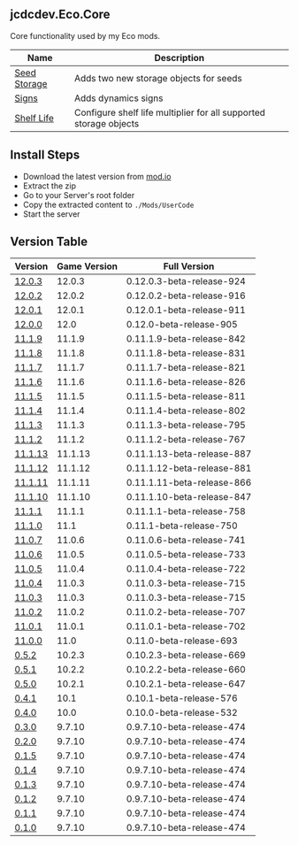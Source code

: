 ## jcdcdev.Eco.Core

Core functionality used by my Eco mods. 

| Name                                                         | Description                                                       |
|--------------------------------------------------------------|-------------------------------------------------------------------|
| [Seed Storage](https://mod.io/g/eco/m/jcdcdevecoseedstorage) | Adds two new storage objects for seeds                            |
| [Signs](https://mod.io/g/eco/m/jcdcdevecosigns)              | Adds dynamics signs                                               |
| [Shelf Life](https://mod.io/g/eco/m/jcdcdevecoshelflife)     | Configure shelf life multiplier for all supported storage objects |

## Install Steps

- Download the latest version from [mod.io](https://mod.io/g/eco/m/jcdcdevecocore)
- Extract the zip
- Go to your Server's root folder
- Copy the extracted content to `./Mods/UserCode`
- Start the server

## Version Table
| Version | Game Version | Full Version |
|---|---|---|
| [12.0.3](https://github.com/jcdcdev/jcdcdev.Eco.Core/releases/tag/12.0.3) | 12.0.3 | 0.12.0.3-beta-release-924 |
| [12.0.2](https://github.com/jcdcdev/jcdcdev.Eco.Core/releases/tag/12.0.2) | 12.0.2 | 0.12.0.2-beta-release-916 |
| [12.0.1](https://github.com/jcdcdev/jcdcdev.Eco.Core/releases/tag/12.0.1) | 12.0.1 | 0.12.0.1-beta-release-911 |
| [12.0.0](https://github.com/jcdcdev/jcdcdev.Eco.Core/releases/tag/12.0.0) | 12.0 | 0.12.0-beta-release-905 |
| [11.1.9](https://github.com/jcdcdev/jcdcdev.Eco.Core/releases/tag/11.1.9) | 11.1.9 | 0.11.1.9-beta-release-842 |
| [11.1.8](https://github.com/jcdcdev/jcdcdev.Eco.Core/releases/tag/11.1.8) | 11.1.8 | 0.11.1.8-beta-release-831 |
| [11.1.7](https://github.com/jcdcdev/jcdcdev.Eco.Core/releases/tag/11.1.7) | 11.1.7 | 0.11.1.7-beta-release-821 |
| [11.1.6](https://github.com/jcdcdev/jcdcdev.Eco.Core/releases/tag/11.1.6) | 11.1.6 | 0.11.1.6-beta-release-826 |
| [11.1.5](https://github.com/jcdcdev/jcdcdev.Eco.Core/releases/tag/11.1.5) | 11.1.5 | 0.11.1.5-beta-release-811 |
| [11.1.4](https://github.com/jcdcdev/jcdcdev.Eco.Core/releases/tag/11.1.4) | 11.1.4 | 0.11.1.4-beta-release-802 |
| [11.1.3](https://github.com/jcdcdev/jcdcdev.Eco.Core/releases/tag/11.1.3) | 11.1.3 | 0.11.1.3-beta-release-795 |
| [11.1.2](https://github.com/jcdcdev/jcdcdev.Eco.Core/releases/tag/11.1.2) | 11.1.2 | 0.11.1.2-beta-release-767 |
| [11.1.13](https://github.com/jcdcdev/jcdcdev.Eco.Core/releases/tag/11.1.13) | 11.1.13 | 0.11.1.13-beta-release-887 |
| [11.1.12](https://github.com/jcdcdev/jcdcdev.Eco.Core/releases/tag/11.1.12) | 11.1.12 | 0.11.1.12-beta-release-881 |
| [11.1.11](https://github.com/jcdcdev/jcdcdev.Eco.Core/releases/tag/11.1.11) | 11.1.11 | 0.11.1.11-beta-release-866 |
| [11.1.10](https://github.com/jcdcdev/jcdcdev.Eco.Core/releases/tag/11.1.10) | 11.1.10 | 0.11.1.10-beta-release-847 |
| [11.1.1](https://github.com/jcdcdev/jcdcdev.Eco.Core/releases/tag/11.1.1) | 11.1.1 | 0.11.1.1-beta-release-758 |
| [11.1.0](https://github.com/jcdcdev/jcdcdev.Eco.Core/releases/tag/11.1.0) | 11.1 | 0.11.1-beta-release-750 |
| [11.0.7](https://github.com/jcdcdev/jcdcdev.Eco.Core/releases/tag/11.0.7) | 11.0.6 | 0.11.0.6-beta-release-741 |
| [11.0.6](https://github.com/jcdcdev/jcdcdev.Eco.Core/releases/tag/11.0.6) | 11.0.5 | 0.11.0.5-beta-release-733 |
| [11.0.5](https://github.com/jcdcdev/jcdcdev.Eco.Core/releases/tag/11.0.5) | 11.0.4 | 0.11.0.4-beta-release-722 |
| [11.0.4](https://github.com/jcdcdev/jcdcdev.Eco.Core/releases/tag/11.0.4) | 11.0.3 | 0.11.0.3-beta-release-715 |
| [11.0.3](https://github.com/jcdcdev/jcdcdev.Eco.Core/releases/tag/11.0.3) | 11.0.3 | 0.11.0.3-beta-release-715 |
| [11.0.2](https://github.com/jcdcdev/jcdcdev.Eco.Core/releases/tag/11.0.2) | 11.0.2 | 0.11.0.2-beta-release-707 |
| [11.0.1](https://github.com/jcdcdev/jcdcdev.Eco.Core/releases/tag/11.0.1) | 11.0.1 | 0.11.0.1-beta-release-702 |
| [11.0.0](https://github.com/jcdcdev/jcdcdev.Eco.Core/releases/tag/11.0.0) | 11.0 | 0.11.0-beta-release-693 |
| [0.5.2](https://github.com/jcdcdev/jcdcdev.Eco.Core/releases/tag/0.5.2) | 10.2.3 | 0.10.2.3-beta-release-669 |
| [0.5.1](https://github.com/jcdcdev/jcdcdev.Eco.Core/releases/tag/0.5.1) | 10.2.2 | 0.10.2.2-beta-release-660 |
| [0.5.0](https://github.com/jcdcdev/jcdcdev.Eco.Core/releases/tag/0.5.0) | 10.2.1 | 0.10.2.1-beta-release-647 |
| [0.4.1](https://github.com/jcdcdev/jcdcdev.Eco.Core/releases/tag/0.4.1) | 10.1 | 0.10.1-beta-release-576 |
| [0.4.0](https://github.com/jcdcdev/jcdcdev.Eco.Core/releases/tag/0.4.0) | 10.0 | 0.10.0-beta-release-532 |
| [0.3.0](https://github.com/jcdcdev/jcdcdev.Eco.Core/releases/tag/0.3.0) | 9.7.10 | 0.9.7.10-beta-release-474 |
| [0.2.0](https://github.com/jcdcdev/jcdcdev.Eco.Core/releases/tag/0.2.0) | 9.7.10 | 0.9.7.10-beta-release-474 |
| [0.1.5](https://github.com/jcdcdev/jcdcdev.Eco.Core/releases/tag/0.1.5) | 9.7.10 | 0.9.7.10-beta-release-474 |
| [0.1.4](https://github.com/jcdcdev/jcdcdev.Eco.Core/releases/tag/0.1.4) | 9.7.10 | 0.9.7.10-beta-release-474 |
| [0.1.3](https://github.com/jcdcdev/jcdcdev.Eco.Core/releases/tag/0.1.3) | 9.7.10 | 0.9.7.10-beta-release-474 |
| [0.1.2](https://github.com/jcdcdev/jcdcdev.Eco.Core/releases/tag/0.1.2) | 9.7.10 | 0.9.7.10-beta-release-474 |
| [0.1.1](https://github.com/jcdcdev/jcdcdev.Eco.Core/releases/tag/0.1.1) | 9.7.10 | 0.9.7.10-beta-release-474 |
| [0.1.0](https://github.com/jcdcdev/jcdcdev.Eco.Core/releases/tag/0.1.0) | 9.7.10 | 0.9.7.10-beta-release-474 |
